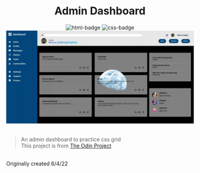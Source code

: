 
<div align="center">
<h1 style="text-align: center;">Admin Dashboard</h1>
  <img src="https://badges.aleen42.com/src/html5.svg" alt="html-badge">
  <img src="https://badges.aleen42.com/src/css3.svg" alt="css-badge">
<br>
<img src="./images/admindashboardprev.webp" width="600px" height="auto">

</div>

<br>

>  An admin dashboard to practice css grid
> <br>
>  This project is from [The Odin Project](https://www.theodinproject.com/lessons/node-path-intermediate-html-and-css-admin-dashboard)

<br>
Originally created 6/4/22

